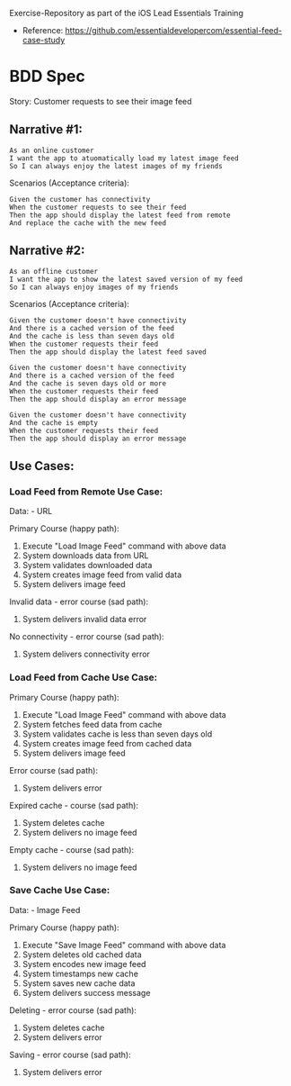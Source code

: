 Exercise-Repository as part of the iOS Lead Essentials Training 
- Reference: https://github.com/essentialdevelopercom/essential-feed-case-study

# BDD Spec

Story: Customer requests to see their image feed

## Narrative #1:

```
As an online customer
I want the app to atuomatically load my latest image feed
So I can always enjoy the latest images of my friends
```

Scenarios (Acceptance criteria):

```
Given the customer has connectivity
When the customer requests to see their feed
Then the app should display the latest feed from remote
And replace the cache with the new feed
```

## Narrative #2:

```
As an offline customer
I want the app to show the latest saved version of my feed
So I can always enjoy images of my friends
```

Scenarios (Acceptance criteria):

```
Given the customer doesn't have connectivity
And there is a cached version of the feed
And the cache is less than seven days old
When the customer requests their feed
Then the app should display the latest feed saved
```

```
Given the customer doesn't have connectivity
And there is a cached version of the feed
And the cache is seven days old or more
When the customer requests their feed
Then the app should display an error message
```

```
Given the customer doesn't have connectivity
And the cache is empty
When the customer requests their feed
Then the app should display an error message
```

## Use Cases:

### Load Feed from Remote Use Case:
Data: 
	- URL

Primary Course (happy path):
1. Execute "Load Image Feed" command with above data
2. System downloads data from URL
3. System validates downloaded data
4. System creates image feed from valid data
5. System delivers image feed

Invalid data - error course (sad path):
1. System delivers invalid data error

No connectivity - error course (sad path):
1. System delivers connectivity error

### Load Feed from Cache Use Case:

Primary Course (happy path):
1. Execute "Load Image Feed" command with above data
2. System fetches feed data from cache
3. System validates cache is less than seven days old
4. System creates image feed from cached data
5. System delivers image feed

Error course (sad path):
1. System delivers error

Expired cache - course (sad path):
1. System deletes cache
2. System delivers no image feed

Empty cache - course (sad path):
1. System delivers no image feed

### Save Cache Use Case:
Data: 
	- Image Feed

Primary Course (happy path):
1. Execute "Save Image Feed" command with above data
2. System deletes old cached data
3. System encodes new image feed
4. System timestamps new cache
5. System saves new cache data
6. System delivers success message

Deleting - error course (sad path):
1. System deletes cache
2. System delivers error

Saving - error course (sad path):
1. System delivers error

